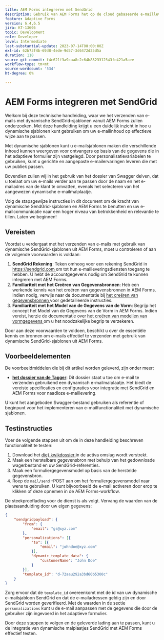 ```yaml
---
title: AEM Forms integreren met SendGrid
description: Gebruik van AEM Forms het op de cloud gebaseerde e-mailleveringsplatform van SengGrid.
feature: Adaptive Forms
version: 6.4,6.5
jira: KT-13605
topic: Development
role: Developer
level: Intermediate
last-substantial-update: 2023-07-14T00:00:00Z
exl-id: 62b73f4b-69d8-4ede-9d57-3d6472d25d5a
duration: 118
source-git-commit: f4c621f3a9caa8c2c64b8323312343fe421a5aee
workflow-type: tm+mt
source-wordcount: '534'
ht-degree: 0%

---
```


# AEM Forms integreren met SendGrid

Welkom bij deze technische handleiding, waar we het verzenden van e-mails met dynamische SendGrid-sjablonen vanuit AEM Forms zullen onderzoeken. Met deze handleiding krijgt u een duidelijk inzicht in hoe u dynamische sjablonen kunt gebruiken om uw e-mailinhoud op effectieve wijze aan te passen.

Met dynamische sjablonen kunt u e-mailsjablonen maken die verschillende inhoud kunnen weergeven voor ontvangers op basis van de gegevens die in het adaptieve formulier zijn vastgelegd. Door personalisatievariabelen te gebruiken, kunt u gerichte en aangepaste e-mailervaringen leveren die met uw publiek passen.

Bovendien zullen wij in het gebruik van het dossier van Swagger delven, dat u toelaat om uw e-mails verder aan te passen door de naam en het e-mailadres van de klant te omvatten, evenals het selecteren van het aangewezen dynamische e-mailmalplaatje.

Volg de stapsgewijze instructies in dit document om de kracht van dynamische SendGrid-sjablonen en AEM Forms te benutten en uw e-mailcommunicatie naar een hoger niveau van betrokkenheid en relevantie te tillen. Laten we beginnen!

## Vereisten

Voordat u verdergaat met het verzenden van e-mails met gebruik van dynamische SendGrid-sjablonen uit AEM Forms, moet u controleren of aan de volgende voorwaarden is voldaan:

1. **SendGrid Rekening**: Teken omhoog voor een rekening SendGrid in [ https://sendgrid.com ](https://sendgrid.com) om tot hun e-mailleveringsdiensten toegang te hebben. U hebt de accountgegevens nodig om SendGrid te kunnen integreren met AEM Forms.
1. **Familiariteit met het Creëren van Gegevensbronnen**: Heb een werkende kennis van het creëren van gegevensbronnen in AEM Forms. Indien nodig, verwijs naar de documentatie bij [ het creëren van gegevensbronnen ](https://experienceleague.adobe.com/docs/experience-manager-learn/forms/ic-web-channel-tutorial/parttwo.html) voor gedetailleerde instructies.
1. **Familiariteit met het Model van de Gegevens van de Vorm**: Begrijp het concept het Model van de Gegevens van de Vorm in AEM Forms. Indien vereist, herzie de documentatie over [ het creëren van modellen van vormgegevens ](https://experienceleague.adobe.com/docs/experience-manager-65/forms/form-data-model/create-form-data-models.html) om u het noodzakelijke begrip te verzekeren.

Door aan deze voorwaarden te voldoen, beschikt u over de essentiële kennis en bronnen om e-mails effectief te verzenden met gebruik van dynamische SendGrid-sjablonen uit AEM Forms.

## Voorbeeldelementen

De voorbeeldmiddelen die bij dit artikel worden geleverd, zijn onder meer:

* **[het dossier van de Tagger](assets/SendGridWithDynamicTemplate.yaml)**: Dit dossier staat u toe om e-mail te verzenden gebruikend een dynamisch e-mailmalplaatje. Het biedt de vereiste specificaties en configuraties voor integratie met SendGrid en AEM Forms voor naadloze e-maillevering.

U kunt het aangeboden Swagger-bestand gebruiken als referentie of beginpunt voor het implementeren van e-mailfunctionaliteit met dynamische sjablonen.

## Testinstructies

Voer de volgende stappen uit om de in deze handleiding beschreven functionaliteit te testen:

1. Download het [ die} kwikdossier ](assets/SendGridWithDynamicTemplate.yaml) in de activa omslag wordt verstrekt.
2. Maak een herstelbare gegevensbron met behulp van het gedownloade wagerbestand en uw SendGrid-referenties.
3. Maak een formuliergegevensmodel op basis van de herstelde gegevensbron.
4. Roep de `mail/send` -POST aan om het formuliergegevensmodel naar wens te gebruiken. U kunt bijvoorbeeld de e-mail activeren door erop te klikken of deze opnemen in de AEM Forms-workflow.

De steekproeflading voor de dienst is als volgt. Vervang de waarden van de plaatsaanduiding door uw eigen gegevens:

```json
{
    "sendgridpayload": {
        "from": {
            "email": "gs@xyz.com"
        },
        "personalizations": [{
            "to": [{
                "email": "johndoe@xyz.com"
            }],
            "dynamic_template_data": {
                "customerName": "John Doe"
            }
        }],
        "template_id": "d-72aau292a3bd60b5300c"
    }
}
```

Zorg ervoor dat de `template_id` overeenkomt met de id van uw dynamische e-mailsjabloon SendGrid en dat de e-mailadressen geldig zijn en door SendGrid worden geverifieerd. Met de waarden in de sectie `personalizations` kunt u de e-mail aanpassen met de gegevens die door de gebruiker zijn ingevoerd in het adaptieve formulier.

Door deze stappen te volgen en de geleverde lading aan te passen, kunt u de integratie van dynamische malplaatjes SendGrid met AEM Forms effectief testen.
